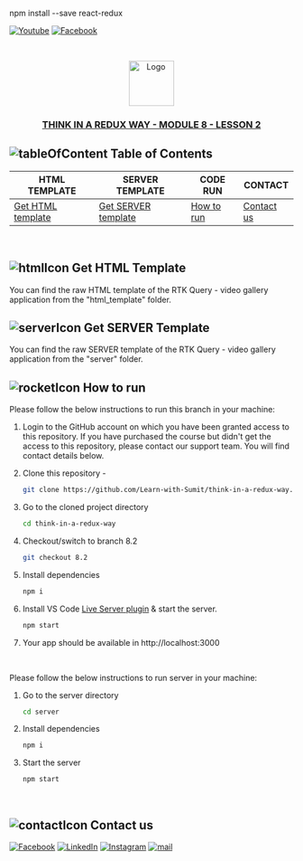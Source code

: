 npm install --save react-redux




[![Youtube][youtube-shield]][youtube-url]
[![Facebook][facebook-shield]][facebook-group-url]

<!-- PROJECT LOGO -->
<br />
<p align="center">
    <img src="https://avatars.githubusercontent.com/u/73503432?v=4" alt="Logo" width="80" height="80" />
    <h3 align="center"><a href="https://learnwithsumit.com/courses/think-in-a-redux-way/project-and-server-setup">THINK IN A REDUX WAY - MODULE 8 - LESSON 2 </a></h3>
</p>

<!-- TABLE OF CONTENTS -->

## ![tableOfContent][tableofcontent-shield] Table of Contents

| HTML TEMPLATE                            | SERVER TEMPLATE                              | CODE RUN                   | CONTACT                    |
| ---------------------------------------- | -------------------------------------------- | -------------------------- | -------------------------- |
| [Get HTML template](#-get-html-template) | [Get SERVER template](#-get-server-template) | [How to run](#-how-to-run) | [Contact us](#-contact-us) |

<br>
<!-- GET HTML TEMPLATE -->

## ![htmlIcon][htmlicon-shield] Get HTML Template

You can find the raw HTML template of the RTK Query - video gallery application from the "html_template" folder.

<!-- GET SERVER TEMPLATE -->

## ![serverIcon][servericon-shield] Get SERVER Template

You can find the raw SERVER template of the RTK Query - video gallery application from the "server" folder.

<!-- HOW TO RUN -->

## ![rocketIcon][rocketicon-shield] How to run

Please follow the below instructions to run this branch in your machine:

1. Login to the GitHub account on which you have been granted access to this repository. If you have purchased the course but didn't get the access to this repository, please contact our support team. You will find contact details below.

2. Clone this repository -
   ```sh
   git clone https://github.com/Learn-with-Sumit/think-in-a-redux-way.git
   ```
3. Go to the cloned project directory
   ```sh
   cd think-in-a-redux-way
   ```
4. Checkout/switch to branch 8.2
   ```sh
   git checkout 8.2
   ```
5. Install dependencies
   ```sh
   npm i
   ```
6. Install VS Code [Live Server plugin](https://marketplace.visualstudio.com/items?itemName=ritwickdey.LiveServer) & start the server.
   ```sh
   npm start
   ```
7. Your app should be available in http://localhost:3000

<br>

Please follow the below instructions to run server in your machine:

1. Go to the server directory
   ```sh
   cd server
   ```
2. Install dependencies
   ```sh
   npm i
   ```
3. Start the server
   ```sh
   npm start
   ```

<br>

<!-- CONTACT  -->

## ![contactIcon][contacticon-shield] Contact us

[![Facebook][facebook-shield]][facebook-url]
[![LinkedIn][linkedin-shield]][linkedin-url]
[![Instagram][instagram-shield]][instagram-url]
[![mail][mail-shield]][mail-url]

<!-- MARKDOWN LINKS & IMAGES -->

[youtube-shield]: https://img.shields.io/badge/-Youtube-black.svg?style=flat-square&logo=youtube&color=555&logoColor=white
[youtube-url]: https://youtube.com/LearnwithSumit
[facebook-shield]: https://img.shields.io/badge/-Facebook-black.svg?style=flat-square&logo=facebook&color=555&logoColor=white
[facebook-url]: https://facebook.com/letslearnwithsumit
[facebook-group-url]: https://facebook.com/groups/learnwithsumit
[instagram-shield]: https://img.shields.io/badge/-Instagram-black.svg?style=flat-square&logo=instagram&color=555&logoColor=white
[instagram-url]: https://instagram.com/learnwithsumit
[linkedin-shield]: https://img.shields.io/badge/-LinkedIn-black.svg?style=flat-square&logo=linkedin&colorB=555
[linkedin-url]: https://linkedin.com/company/learnwithsumit
[thumbnail-shield]: https://i.ibb.co/d6hxnvd/Screenshot-50.png
[mail-shield]: https://img.shields.io/badge/%F0%9F%93%A7%20Email-support%40learnwithsumit.com-lightgray
[mail-url]: mailto:support@learnwithsumit.com
[tableofcontent-shield]: https://img.icons8.com/external-flatart-icons-flat-flatarticons/28/undefined/external-direction-business-and-teamwork-flatart-icons-flat-flatarticons.png
[htmlicon-shield]: https://img.icons8.com/external-flaticons-flat-flat-icons/28/undefined/external-html-computer-programming-flaticons-flat-flat-icons.png
[servericon-shield]: https://img.icons8.com/external-itim2101-flat-itim2101/28/undefined/external-server-network-technology-itim2101-flat-itim2101-2.png
[rocketicon-shield]: https://img.icons8.com/arcade/30/undefined/experimental-rocket-arcade.png
[contacticon-shield]: https://img.icons8.com/external-flaticons-lineal-color-flat-icons/28/undefined/external-support-communication-media-flaticons-lineal-color-flat-icons.png
